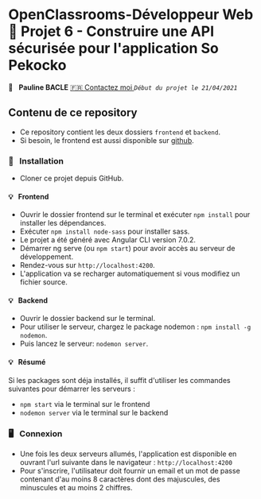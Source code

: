 #  OpenClassrooms-Développeur Web 📎 Projet 6 - Construire une API sécurisée pour l'application So Pekocko

👤 &nbsp; **Pauline BACLE** [🇫🇷 Contactez moi ](<bacle-pauline@orage.fr>)
_`Début du projet le 21/04/2021`_

## Contenu de ce repository

* Ce repository contient les deux dossiers `frontend` et `backend`.
* Si besoin, le frontend est aussi disponible sur [github](https://github.com/OpenClassrooms-Student-Center/dwj-projet6).


### 🔨 &nbsp; Installation

* Cloner ce projet depuis GitHub.

#### 💡 &nbsp; Frontend

* Ouvrir le dossier frontend sur le terminal  et exécuter  `npm install` pour installer les dépendances.
* Exécuter `npm install node-sass` pour installer sass.
* Le projet a été généré avec Angular CLI version 7.0.2.
* Démarrer ng serve (ou `npm start`) pour avoir accès au serveur de développement.
* Rendez-vous sur `http://localhost:4200`.
* L'application va se recharger automatiquement si vous modifiez un fichier source.

#### 💡 &nbsp; Backend

* Ouvrir le dossier backend sur le terminal.
* Pour utiliser le serveur, chargez le package nodemon : `npm install -g nodemon`.
* Puis lancez le serveur: `nodemon server`.

#### 💡 &nbsp; Résumé

Si les packages sont déja installés, il suffit d'utiliser les commandes suivantes pour démarrer les serveurs :
* `npm start` via le terminal sur le frontend
* `nodemon server` via le terminal sur le backend

### 🖥 &nbsp; Connexion

* Une fois les deux serveurs allumés, l'application est disponible en ouvrant l'url suivante dans le navigateur : `http://localhost:4200`
* Pour s'inscrire, l'utilisateur doit fournir un email et un mot de passe contenant d'au moins 8 caractères dont des majuscules, des minuscules et au moins 2 chiffres.
